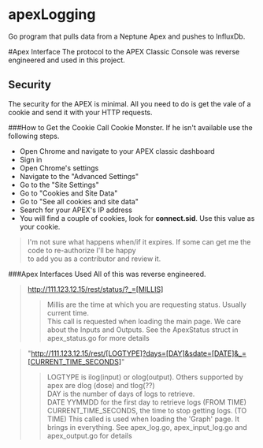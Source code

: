 # apexLogging
Go program that pulls data from a Neptune Apex and pushes to InfluxDb.

#Apex Interface
The protocol to the APEX Classic Console was reverse engineered and used in this project.

## Security
The security for the APEX is minimal. All you need to do is get the vale of a cookie and send 
it with your HTTP requests.

###How to Get the Cookie
Call Cookie Monster. If he isn't available use the following steps.

- Open Chrome and navigate to your APEX classic dashboard
- Sign in
- Open Chrome's settings
- Navigate to the "Advanced Settings"
- Go to the "Site Settings"
- Go to "Cookies and Site Data"
- Go to "See all cookies and site data"
- Search for your APEX's IP address
- You will find a couple of cookies, look for **connect.sid**. Use this value as your cookie.
> I'm not sure what happens when/if it expires. If some can get me the code to re-authorize I'll be happy  
> to add you as a contributor and review it. 


###Apex Interfaces Used
All of this was reverse engineered. 

>  http://111.123.12.15/rest/status/?_=[MILLIS]
>> Millis are the time at which you are requesting status. Usually current time.  
>> This call is requested when loading the main page. We care about the Inputs and Outputs.
>> See the ApexStatus struct in apex_status.go for more details   

  
>  "http://111.123.12.15/rest/[LOGTYPE]?days=[DAY]&sdate=[DATE]&_=[CURRENT_TIME_SECONDS]"
>> LOGTYPE is ilog(input) or olog(output). Others supported by apex are dlog (dose) and tlog(??)  
>> DAY is the number of days of logs to retrieve.  
>> DATE  YYMMDD for the first day to retrieve logs  (FROM TIME)
>> CURRENT_TIME_SECONDS, the time to stop getting logs. (TO TIME)
>> This called is used when loading the 'Graph' page. It brings in everything.
>> See apex_log.go, apex_input_log.go and apex_output.go for details


